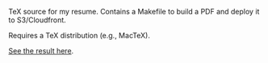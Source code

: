 TeX source for my resume. Contains a Makefile to build a PDF and deploy it to S3/Cloudfront.

Requires a TeX distribution (e.g., MacTeX).

[See the result here](https://giles.bjacobel.com/resume.pdf).

